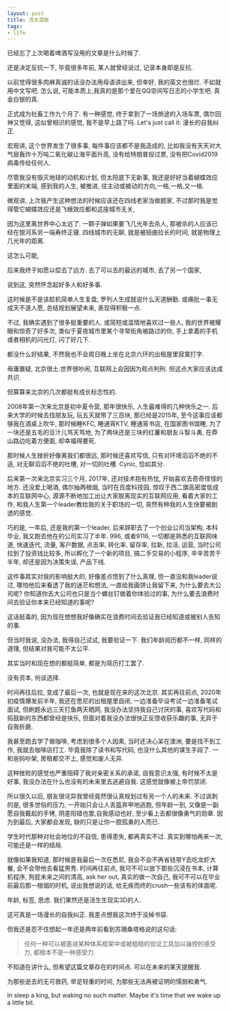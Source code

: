 ```yaml
---
layout: post
title: 流水混帐
tags:
- life
---
```


已经忘了上次喝着啤酒写没用的文章是什么时候了.

还是决定反抗一下, 毕竟很多年前, 某人就曾经说过, 记录本身即是反抗. 

以前觉得很多肉麻真诚的话没办法用母语讲出来, 但幸好, 我的英文也很烂. 不如就用中文写吧. 
怎么说, 可能本质上,我真的是那个爱在QQ空间写日志的小学生吧.  真金白银的真.


正式成为社畜工作九个月了.  有一种感觉, 终于拿到了一场旅途的入场车票, 偶尔回神又觉得, 这似曾相识的感觉, 我不是早上路了吗.  Let's just call it: 漫长的自我纠正.

宏观讲, 这个世界发生了很多事, 每件事应该都不是我造成的, 比如我没有天天对大气层轰炸十万吨二氧化碳让海平面升高, 没有给特朗普投过票, 没有把Covid2019病毒传给任何人. 

尽管我没有毁灭地球的动机和计划,  但太阳底下无新事, 我还是好好当着蝴蝶效应里面的末端, 感到我的人生, 被推进, 往主动或被动的方向,一格,一格,又一格. 


微观讲, 上次我产生这种想法的时候应该还在四线老家当做题家, 不过那时我是觉得管它蝴蝶效应还是飞蛾效应都和这座城市无关, 

因为这里离世界中心太远了. 一颗子弹如果要飞几光年去杀人, 那被杀的人应该已经在银河系另一端寿终正寝. 四线城市的无聊, 就是被扭曲拉长的时间,  就是物理上几光年的距离.

这怎么可能, 

后来我终于如愿以偿去了远方.  去了可以去的最远的城市, 去了另一个国家, 

说到这, 突然怀念起好多人和好多事. 

这时候是不是该趁机简单人生复盘, 罗列人生成就说什么天道酬勤. 或痛批一事无成天不遂人愿, 总结规划展望未来, 表现得积极一点. 

不过, 我确实遇到了很多挺重要的人. 或简短或滥情地喜欢过一些人,  我的世界被耀眼和惊奇了好多次,  类似于夏夜城市里某个寻常街角被路过的你, 手上拿着的手机或者相机的闪光灯, 闪了好几下. 

都没什么好结果, 不然我也不会周日晚上坐在北京六环的出租屋里寂寞打字. 

毋庸置疑, 北京很土.世界很吵闹, 互联网上会因因为观点判刑. 但这点大家应该达成共识. 

但算算来北京的几次都挺有成长标志性的.  

2008年第一次来北京是初中夏令营, 那年很快乐, 人生最难得的几种快乐之一.  后来大学的时候去找朋友玩, 玩五天就带了三百块, 那已经是2015年, 至今这事应该都够我在酒桌上吹牛, 那时候睡KFC, 睡通宵KTV, 睡通宵书店, 在国家图书馆睡, 为了一块还是五毛的豆汁儿骂天骂地,  为了两块还是三块的红薯和朋友斗智斗勇, 在莽山路边吃着方便面, 却幸福得要死.

那时候人生挫折好像离我们都很远,  那时候还喜欢写信, 只有对环境滔滔不绝的不适, 对无聊滔滔不绝的吐槽, 对一切的吐槽. Cynic, 恰如其分.

后来第一次来北京实习三个月, 2017年, 还对技术抱有热忱, 开始喜欢去奇奇怪怪的地方. 还没爱上喝酒, 偶尔抽两根烟, 当时在百度科技园, 惊叹于西二旗高密度低成本的互联网中心, 源源不断地加工出让大家脱离现实的互联网应用, 看着大家的工作, 和我人生第一个leader教给我的关于职场的一切, 突然有种我的人生快要被剧透的感觉.

巧的是, 一年后, 还是我的第一个leader, 后来辞职去了一个创业公司当架构, 本科毕业, 我又跑去他在的公司实习了半年. 996, 或者9116, 一切都是熟悉的互联网味道, 快速迭代, 流量, 客户数据, 点击率, 转化率, 留存率, 拉新, 拉活, 运营,  当时公司拉到了投资钱比较多,  所以孵化了一个新的项目, 搞二手交易的小程序, 辛辛苦苦干半年, 却还是因为决策失误, 产品下线.  

这件事其实对我的影响挺大的, 好像差点悟到了什么真理, 但一直没和我leader说过,  哪怕他后来看透了我的迷茫和想法, 一直给我画饼让我留下来,  为什么要去大公司呢? 你知道你去大公司也只是当个螺丝钉做着你体验过的事, 为什么要去浪费时间去验证你本来已经知道的事呢?

这话挺毒的, 因为现在想想我好像确实在浪费时间去验证我已经知道或被别人告知的事.

但当时我说, 没办法, 我得自己试试, 我要验证一下. 我们年龄阅历都不一样, 同样的道理, 但结果对我可能不太公平.

其实当时和现在想的都挺简单, 都是为简历打工罢了.

没有资本, 何谈选择. 

时间再往后拉, 变成了最后一次, 也就是现在来的这次北京. 其实再往前点, 2020年初疫情爆发前半年, 我还在悉尼的出租屋里自闭, 一边准备毕设考试一边准备笔试面试, 但刷题永远三天打鱼两天晒网, 我没办法坚持我自己讨厌的事, 喜欢写代码和捣鼓新的东西都曾经是快乐, 但面对着我没办法很快正反馈收获乐趣的事, 无异于自我折磨. 

我甚至跑去学了做咖啡, 考虑到很多个人因素, 当时还决心呆在澳洲, 要是找不到工作, 我就去咖啡店打工. 毕竟我除了读书和写代码, 也没什么其他的谋生手段了. 一和爸妈吵架, 房租都交不上,  感觉和废人无异. 

这种挫败的感觉也严重阻碍了我对亲密关系的承诺,  自我意识太强, 有时候不太是好事,  我没办法在什么也没有的未来里去逃避自我. 这感觉就像被上帝罚禁闭.

所以很久以后, 朋友很诧异我曾经竟然很认真规划过有另一个人的未来.  不过讽刺的是, 很多世俗的压力, 一开始只会让人丢盔弃甲地逃跑, 但年龄一到, 又像是一副愿自我戴起的手铐, 阴差阳错也罢,自我感动也好, 至少看上去都很像勇气的勋章.  因为到最后, 大家都会发现, 缺的只是让你一腔孤勇的人而已.

学生时代那种对社会地位的不自信, 患得患失, 都再真实不过.  真实到哪怕再来一次, 可能还是一样的结局.

就像如果我知道, 那时候是我最后一次在悉尼,  我会不会不再省钱带Y去吃龙虾大餐, 会不会带他去看猛男秀. 时间再往前点, 我可不可以放下那些沉浸在书本, 计算机程序, 狗屁未来之间的清高, ask her out, 真实的做一次自己, 我可不可以在毕业前最后那一根烟的时机, 说出我想说的话, 给无疾而终的crush一些该有的体面呢. 

年龄, 标签, 思虑. 我们果然还是活生生现实3D的人. 

这可真是一场漫长的自我纠正. 
我差点想我这次终于没掉书袋. 

但我还是忍不住想起一年还是两年前看到苏珊桑塔格说的这句话:
> 任何一种可以被塞进某种体系框架中或被粗糙的验证工具加以操控的感受力,  都根本不是一种感受力. 

不知道在讲什么, 但希望这篇文章存在的时间点. 可以在未来的某天提醒我. 

为那些逝去的无可救药, 举足轻重的时间, 为那些无法再被证明的懦弱和勇气. 

In sleep a king,  but waking no such matter.
Maybe it's time that we wake up a little bit.
